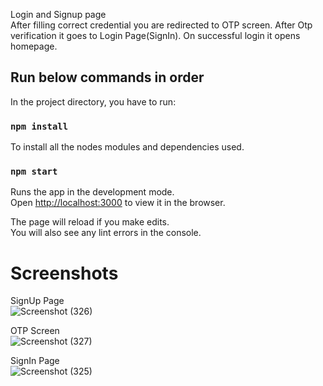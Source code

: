 Login and Signup page<br />
After filling correct credential you are redirected to OTP screen.
After Otp verification it goes to Login Page(SignIn). 
On successful login it opens homepage.

## Run below commands in order

In the project directory, you have to run:

### `npm install`
To install all the nodes modules and dependencies used.

### `npm start`

Runs the app in the development mode.<br />
Open [http://localhost:3000](http://localhost:3000) to view it in the browser.

The page will reload if you make edits.<br />
You will also see any lint errors in the console.

# Screenshots

SignUp Page<br/>
![Screenshot (326)](https://user-images.githubusercontent.com/62142963/109106807-9247bd80-7756-11eb-9101-9dc04a464153.png)<br/>

OTP Screen<br/>
![Screenshot (327)](https://user-images.githubusercontent.com/62142963/109106827-9a9ff880-7756-11eb-8dfa-6a19a8eaf8b7.png)<br/>

SignIn Page<br/>
![Screenshot (325)](https://user-images.githubusercontent.com/62142963/109106839-9f64ac80-7756-11eb-9b54-f1dfb5990177.png)

